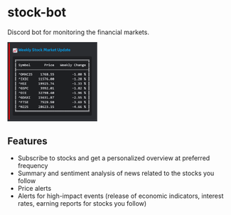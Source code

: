 # stock-bot

Discord bot for monitoring the financial markets.

<img src="docs/summary_output.png" width=40%>

## Features

- Subscribe to stocks and get a personalized overview at preferred frequency
- Summary and sentiment analysis of news related to the stocks you follow
- Price alerts
- Alerts for high-impact events (release of economic indicators, interest rates, earning reports for stocks you follow)
